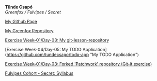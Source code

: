<strong>Tünde Csapó</strong>
<br>
<em>Greenfox / Fulvipes / Secret</em>

[My Github Page](https://tundecsapo.github.io/ "My Github Page")

[My Greenfox Repository](https://github.com/green-fox-academy/tundecsapo "My Greenfox Repository")

[Exercise Week-01/Day-03: My git-lesson-repository](https://github.com/tundecsapo/git-lesson-repository "My git-lesson-repository")

[Exercise Week-04/Day-05: My TODO Application] 
(https://github.com/tundecsapo/todo-app "My TODO Application")

[Exercise Week-01/Day-03: Forked 'Patchwork' repository (Git-it exercise)](https://github.com/tundecsapo/patchwork "Git-it exercise")

[Fulvipes Cohort - Secret: Syllabus](https://github.com/green-fox-academy/secret-syllabus "Fulvipes Cohort - Secret: Syllabus")
